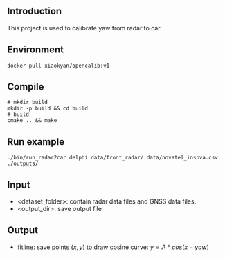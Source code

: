 ## Introduction
This project is used to calibrate yaw from radar to car.
## Environment
```shell
docker pull xiaokyan/opencalib:v1
```
## Compile
```shell
# mkdir build
mkdir -p build && cd build
# build
cmake .. && make
```
## Run example
```shell
./bin/run_radar2car delphi data/front_radar/ data/novatel_inspva.csv  ./outputs/
```
## Input
- <dataset_folder>: contain radar data files and GNSS data files.
- <output_dir>: save output file
## Output
- fitline: save points $(x, y)$ to draw cosine curve:
$y = A*cos(x-yaw)$

